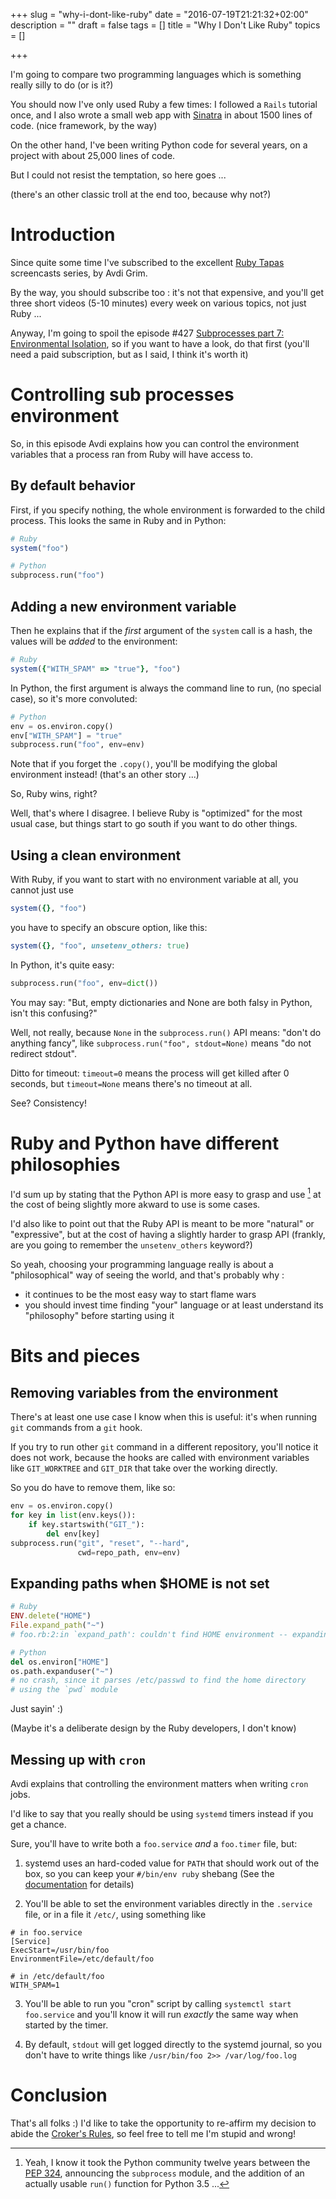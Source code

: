+++
slug = "why-i-dont-like-ruby"
date = "2016-07-19T21:21:32+02:00"
description = ""
draft = false
tags = []
title = "Why I Don't Like Ruby"
topics = []

+++

I'm going to compare two programming languages which is something
really silly to do (or is it?)

You should now I've only used Ruby a few times: I followed a `Rails` tutorial
once, and  I also wrote a small web app with [Sinatra](http://www.sinatrarb.com) in about 1500 lines of code. (nice framework, by the way)

On the other hand, I've been writing Python code for several years,
on a project with about 25,000 lines of code.

But I could not resist the temptation, so here goes ...

(there's an other classic troll at the end too, because why not?)

<!--more-->


# Introduction

Since quite some time I've subscribed to the excellent [Ruby Tapas](http://www.rubytapas.com/)
screencasts series, by Avdi Grim.

By the way, you should subscribe too : it's not that expensive, and you'll get
three short videos (5-10 minutes) every week on various topics, not just
Ruby ...

Anyway, I'm going to spoil the episode #427 [Subprocesses part 7: Environmental Isolation](
http://www.rubytapas.com/2016/07/18/episode-427-subprocesses-part-7-environmental-isolation/),
so if you want to have a look, do that first (you'll need a paid subscription,
but as I said, I think it's worth it)

# Controlling sub processes environment
So, in this episode Avdi explains how you can control the environment variables
that a process ran from Ruby will have access to.

## By default behavior

First, if you specify nothing, the whole environment is forwarded to the child
process. This looks the same in Ruby and in Python:

```ruby
# Ruby
system("foo")
```

```python
# Python
subprocess.run("foo")
```


## Adding a new environment variable

Then he explains that if the *first* argument of the `system` call is a hash,
the values will be *added* to the environment:

```ruby
# Ruby
system({"WITH_SPAM" => "true"}, "foo")
```

In Python, the first argument is always the command line to run, (no special
case), so it's more convoluted:

```python
# Python
env = os.environ.copy()
env["WITH_SPAM"] = "true"
subprocess.run("foo", env=env)
```

Note that if you forget the `.copy()`, you'll be modifying the global
environment instead! (that's an other story ...)

So, Ruby wins, right?

Well, that's where I disagree. I believe Ruby is "optimized" for the most usual
case, but things start to go south if you want to do other things.

## Using a clean environment

With Ruby, if you want to start with no environment variable at all, you cannot
just use

```ruby
system({}, "foo")
```

you have to specify an obscure option, like this:

```ruby
system({}, "foo", unsetenv_others: true)
```

In Python, it's quite easy:
```python
subprocess.run("foo", env=dict())
```

You may say: "But, empty dictionaries and None are both falsy in Python, isn't
this confusing?"

Well, not really, because `None` in the `subprocess.run()` API means: "don't do
anything fancy", like `subprocess.run("foo", stdout=None)` means "do not
redirect stdout".

Ditto for timeout: `timeout=0` means the process will get killed after
0 seconds, but `timeout=None` means there's no timeout at all.

See? Consistency!

# Ruby and Python have different philosophies

I'd sum up by stating that the Python API is more easy to grasp and use [^1]
at the cost of being slightly more akward to use is some cases.

I'd also like to point out that the Ruby API is meant to be more "natural" or
"expressive", but at the cost of having a slightly harder to grasp API
(frankly, are you going to remember the `unsetenv_others` keyword?)

So yeah, choosing your programming language really is about a "philosophical"
way of seeing the world, and that's probably why :

- it continues to be the most easy way to start flame wars
- you should invest time finding "your" language or at least understand its
  "philosophy" before starting using it

# Bits and pieces


## Removing variables from the environment

There's at least one use case I know when this is useful: it's when running
`git` commands from a `git` hook.

If you try to run other `git` command in a different repository, you'll notice
it does not work, because the hooks are called with environment variables
like `GIT_WORKTREE` and `GIT_DIR` that take over the working directly.

So you do have to remove them, like so:

```python
env = os.environ.copy()
for key in list(env.keys()):
    if key.startswith("GIT_"):
        del env[key]
subprocess.run("git", "reset", "--hard",
               cwd=repo_path, env=env)
```

## Expanding paths when $HOME is not set


```ruby
# Ruby
ENV.delete("HOME")
File.expand_path("~")
# foo.rb:2:in `expand_path': couldn't find HOME environment -- expanding `~' (ArgumentError)
```

```python
# Python
del os.environ["HOME"]
os.path.expanduser("~")
# no crash, since it parses /etc/passwd to find the home directory
# using the `pwd` module
```

Just sayin' :)

(Maybe it's a deliberate design by the Ruby developers, I don't know)


## Messing up with `cron`

Avdi explains that controlling the environment matters when writing `cron` jobs.

I'd like to say that you really should be using `systemd` timers instead if you
get a chance.

Sure, you'll have to write both a `foo.service` _and_ a `foo.timer` file, but:

1. systemd uses an hard-coded value for `PATH` that should work out of the box,
   so you can keep your `#/bin/env ruby` shebang (See the [documentation](
https://www.freedesktop.org/software/systemd/man/systemd.exec.html#Environment%20variables%20in%20spawned%20processes) for details)

2. You'll be able to set the environment variables directly in the `.service`
   file, or in a file it `/etc/`, using something like

```text
# in foo.service
[Service]
ExecStart=/usr/bin/foo
EnvironmentFile=/etc/default/foo

# in /etc/default/foo
WITH_SPAM=1
```

3. You'll be able to run you "cron" script by calling `systemctl start
   foo.service` and you'll know it will run *exactly* the same way when started
   by the timer.

4. By default, `stdout` will get logged directly to the systemd journal, so you
   don't have to write things like `/usr/bin/foo 2>> /var/log/foo.log`


# Conclusion

That's all folks :) I'd like to take the opportunity to re-affirm my decision to
abide the [Croker's Rules](http://sl4.org/crocker.html), so feel free to tell me
I'm stupid and wrong!

[^1]: Yeah, I know it took the Python community twelve years between the [PEP 324](https://www.python.org/dev/peps/pep-0324/), announcing the `subprocess` module, and the addition of an actually usable `run()` function for Python 3.5 ...
